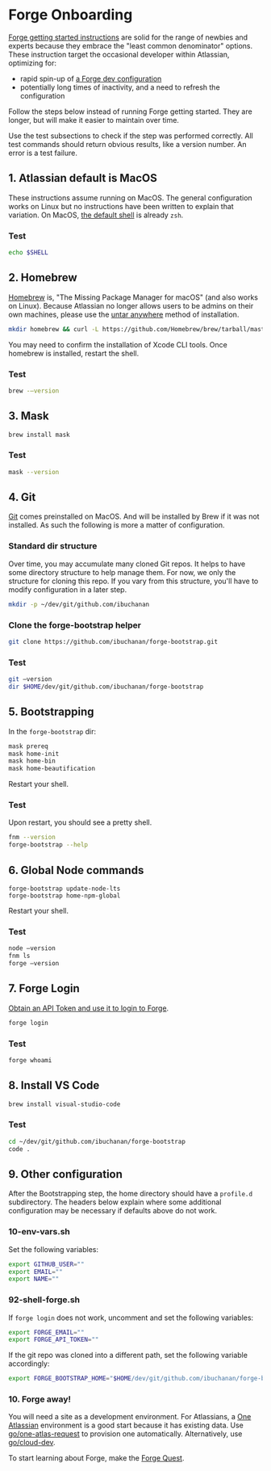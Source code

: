 # Forge Onboarding

[Forge getting started instructions](https://developer.atlassian.com/platform/forge/getting-started/)
are solid for the range of newbies and experts
because they embrace the "least common denominator" options.
These instruction target the occasional developer within Atlassian,
optimizing for:
* rapid spin-up of [a Forge dev configuration](https://www.atlassian.com/blog/it-teams/configuration-management-for-dev-environments)
* potentially long times of inactivity, and a need to refresh the configuration

Follow the steps below instead of running Forge getting started.
They are longer, but will make it easier to maintain over time.

Use the test subsections to check
if the step was performed correctly.
All test commands should return obvious results,
like a version number.
An error is a test failure.

## 1. Atlassian default is MacOS

These instructions assume running on MacOS.
The general configuration works on Linux
but no instructions have been written to explain that variation.
On MacOS, [the default shell](https://support.apple.com/en-gb/guide/terminal/trml113/mac)
is already `zsh`.

### Test

```bash
echo $SHELL
```

## 2. Homebrew

[Homebrew](https://brew.sh/) is,
"The Missing Package Manager for macOS"
(and also works on Linux).
Because Atlassian no longer allows users to be admins on their own machines,
please use the [untar anywhere](https://docs.brew.sh/Installation#untar-anywhere-unsupported)
method of installation.

```bash
mkdir homebrew && curl -L https://github.com/Homebrew/brew/tarball/master | tar xz --strip-components 1 -C homebrew
```

You may need to confirm the installation of Xcode CLI tools.
Once homebrew is installed,
restart the shell.

### Test

```bash
brew -—version
```

## 3. Mask

```bash
brew install mask
```

### Test

```bash
mask --version
```

## 4. Git

[Git](https://git-scm.com/) comes preinstalled on MacOS.
And will be installed by Brew if it was not installed.
As such the following is more a matter of configuration.

### Standard dir structure

Over time, you may accumulate many cloned Git repos.
It helps to have some directory structure to help manage them.
For now, we only the structure for cloning this repo.
If you vary from this structure,
you'll have to modify configuration in a later step.

```bash
mkdir -p ~/dev/git/github.com/ibuchanan
```

### Clone the forge-bootstrap helper

```bash
git clone https://github.com/ibuchanan/forge-bootstrap.git
```

### Test

```bash
git —version
dir $HOME/dev/git/github.com/ibuchanan/forge-bootstrap
```

## 5. Bootstrapping

In the `forge-bootstrap` dir:
```bash
mask prereq
mask home-init
mask home-bin
mask home-beautification
```

Restart your shell.

### Test

Upon restart, you should see a pretty shell.

```bash
fnm --version
forge-bootstrap --help
```

## 6. Global Node commands

```
forge-bootstrap update-node-lts
forge-bootstrap home-npm-global
```

Restart your shell.

### Test

```bash
node —version
fnm ls
forge —version
```

## 7. Forge Login

[Obtain an API Token and use it to login to Forge](https://developer.atlassian.com/platform/forge/getting-started/#log-in-with-an-atlassian-api-token).

```bash
forge login
```

### Test

```bash
forge whoami
```

## 8. Install VS Code

```bash
brew install visual-studio-code
```

### Test

```bash
cd ~/dev/git/github.com/ibuchanan/forge-bootstrap
code .
```

## 9. Other configuration

After the Bootstrapping step,
the home directory should have a `profile.d` subdirectory.
The headers below explain where some additional configuration may be necessary
if defaults above do not work.

### 10-env-vars.sh

Set the following variables:

```bash
export GITHUB_USER=""
export EMAIL=""
export NAME=""
```

### 92-shell-forge.sh

If `forge login` does not work,
uncomment and set the following variables:
```bash
export FORGE_EMAIL=""
export FORGE_API_TOKEN=""
```

If the git repo was cloned into a different path,
set the following variable accordingly:
```bash
export FORGE_BOOTSTRAP_HOME="$HOME/dev/git/github.com/ibuchanan/forge-bootstrap"
```

### 10. Forge away!

You will need a site as a development environment.
For Atlassians,
a [One Atlassian](https://hello.atlassian.net/wiki/spaces/ONEATLAS/overview)
environment is a good start because it has existing data.
Use [go/one-atlas-request](http://go.atlassian.com/one-atlas-request)
to provision one automatically.
Alternatively,
use [go/cloud-dev](http://go.atlassian.com/cloud-dev).

To start learning about Forge,
make the [Forge Quest](https://developer.atlassian.com/platform/tool/forge-quest/forge-novice/about-forge/).
